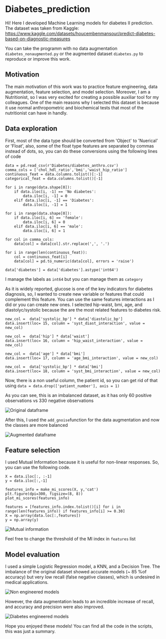 # Diabetes_prediction
Hi! Here I developed Machine Learning models for diabetes II prediction. The dataset was taken from Kaggle:
https://www.kaggle.com/datasets/houcembenmansour/predict-diabetes-based-on-diagnostic-measures

You can take the programm with no data augmentation `diabetes_nonaugmented.py` or the augmented dataset `diabetes.py` to reproduce or improve this work.

## Motivation
The main motivation of this work was to practice feature engineering, data augmentation, feature selection, and model selection. Moreover, I am a Nutritionist, so I was very excited for creating a possible auxiliar tool for my colleagues. One of the main reasons why I selected this dataset is because it use normal anthropometric and biochemical tests that most of the nutritionist can have in handly.

## Data exploration
First, most of the data type should be converted from 'Object' to 'Nuerical' or 'Float', also, some of the float type features are separated by commas instead of dots, so, you can do these conversions using the following lines of code
```
data = pd.read_csv(r'Diabetes/diabetes_anthro.csv')
comma_cols = ['chol_hdl_ratio','bmi','waist_hip_ratio']
continuous_feat = data.columns.tolist()[:-1]
categorical_feat = data.columns.tolist()[-1]

for i in range(data.shape[0]):
    if data.iloc[i, -1] == 'No diabetes':
        data.iloc[i, -1] = 0
    elif data.iloc[i, -1] == 'Diabetes':
        data.iloc[i, -1] = 1

for i in range(data.shape[0]):
    if data.iloc[i, 6] == 'female':
        data.iloc[i, 6] = 0
    elif data.iloc[i, 6] == 'male':
        data.iloc[i, 6] = 1

for col in comma_cols:
    data[col] = data[col].str.replace(',', '.')

for i in range(len(continuous_feat)):
    col = continuous_feat[i]
    data[col] = pd.to_numeric(data[col], errors = 'raise')

data['diabetes'] = data['diabetes'].astype('int64')
```
I manage the labels as `int64` but you can manage them as `category`

As it is widely reported, glucose is one of the key indicators for diabetes diagnosis, so, I wanted to create new variable or features that could complement this feature. You can use the same features interactions as I did or you can create new ones. I selected hip-waist, bmi, age, and diastolyc/systolic because the are the most related features to diabetes risk.

```
new_col =  data['systolic_bp'] * data['diastolic_bp']
data.insert(loc= 15, column = 'syst_diast_interaction', value = new_col)

new_col =  data['hip'] * data['waist']
data.insert(loc= 16, column = 'hip_waist_interaction', value = new_col)

new_col =  data['age'] * data['bmi']
data.insert(loc= 17, column = 'age_bmi_interaction', value = new_col)

new_col =  data['systolic_bp'] * data['bmi']
data.insert(loc= 18, column = 'syst_bmi_interaction', value = new_col)
```
Now, there is a non useful column, the patient id, so you can get rid of that using `data = data.drop(['patient_number'], axis = 1)`

As you can see, this is an imbalanced dataset, as it has only 60 positive observations vs 330 negative observations

![Original dataframe](https://user-images.githubusercontent.com/87657676/178353431-47526eeb-1cce-442a-a426-46a66b1e9a2f.jpg)

After this, I used the `add_gnoise`function for the data augmentation and now the classes are more balanced

![Augmented dataframe](https://user-images.githubusercontent.com/87657676/178353520-ece107a0-52a5-4e72-b950-22a40ef0a205.jpg)

## Feature selection

I used Mutual Information because it is useful for non-linear responses. So, you can use the following code.
```
X = data.iloc[:, :-1]
y = data.iloc[:,-1]

features_info = make_mi_scores(X, y,'cat')
plt.figure(dpi=300, figsize=(8, 8))
plot_mi_scores(features_info)

features = [features_info.index.tolist()[i] for i in range(len(features_info)) if features_info[i] >= 0.30]
X = np.array(data.loc[:,features])
y = np.array(y)

```

![Mutual information](https://user-images.githubusercontent.com/87657676/178353910-9f3cc22a-81bf-4511-9205-687be27c2946.jpg)

Feel free to change the threshold of the MI index in `features` list

## Model evaluation
I used a simple Logistic Regression model, a KNN, and a Decision Tree. The imbalance of the original dataset showed accurate models (~ 85 %of accuracy) but very low recall (false negative classes), which is undesired in medical applications.

![Non engineered models](https://user-images.githubusercontent.com/87657676/178354136-8b01ba33-903d-4824-a049-44f37a0c4d30.jpg)

However, the data augmentation leads to an incredible increase of recall, and accuracy and precision were also improved.

![Diabetes engineered models](https://user-images.githubusercontent.com/87657676/178354247-c5dea942-b331-49d2-8e77-ad27ec5b48c1.jpg)

Hope you enjoyed these models! You can find all the code in the scripts, this was just a summary.
